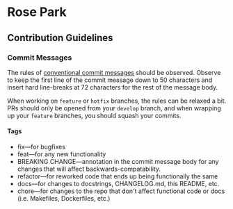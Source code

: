 # Rose Park

## Contribution Guidelines

### Commit Messages
The rules of [conventional commit messages](https://www.conventionalcommits.org/en/v1.0.0-beta.2/) should be observed.
Observe to keep the first line of the commit message down to 50 characters and insert hard line-breaks at 72 characters
for the rest of the message body.

When working on `feature` or `hotfix` branches, the rules can be relaxed a bit. PRs should only be opened from your 
`develop` branch, and when wrapping up your `feature` branches, you should squash your commits.

#### Tags
  - fix&mdash;for bugfixes
  - feat&mdash;for any new functionality
  - BREAKING CHANGE&mdash;annotation in the commit message body for any changes that will affect backwards-compatability.
  - refactor&mdash;for reworked code that ends up being functionally the same
  - docs&mdash;for changes to docstrings, CHANGELOG.md, this README, etc.
  - chore&mdash;for changes to the repo that don't affect functional code or
    docs (i.e. Makefiles, Dockerfiles, etc.)
